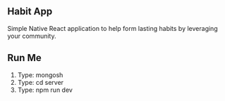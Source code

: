 ## Habit App

Simple Native React application to help form lasting habits by leveraging your community.

## Run Me

1. Type: mongosh
2. Type: cd server
3. Type: npm run dev